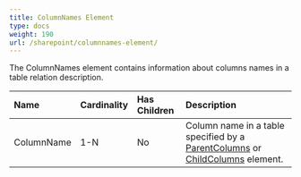 ```yaml
---
title: ColumnNames Element
type: docs
weight: 190
url: /sharepoint/columnnames-element/
---
```


The ColumnNames element contains information about columns names in a table relation description.

|**Name**|**Cardinality**|**Has Children**|**Description**|
| :- | :- | :- | :- |
|ColumnName|1-N|No|Column name in a table specified by a [ParentColumns](/words/sharepoint/parentcolumns-element-html/) or [ChildColumns](/words/sharepoint/childcolumns-element-html/) element.|

